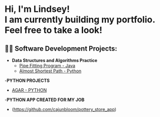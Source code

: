 <h1>Hi, I'm Lindsey! <br/>
  I am currently building my portfolio. Feel free to take a look!
  

<h2>👨‍💻 Software Development Projects:</h2>

- <b>Data Structures and Algorithms Practice</b>
  - [Pipe Fitting Program - Java](https://github.com/cajunbloom/dynamicprogramming)
  - [Almost Shortest Path - Python](https://github.com/cajunbloom/ALMOSTSHORTESTPATH)
 
-<b>PYTHON PROJECTS</b>
  - [AGAR - PYTHON](https://github.com/cajunbloom/AGAR1)


-<b>PYTHON APP CREATED FOR MY JOB</b>
  - (https://github.com/cajunbloom/pottery_store_app)


  

